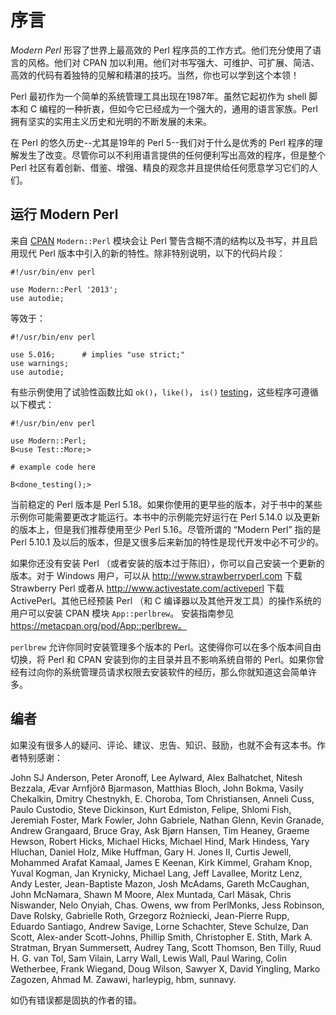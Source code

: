 # 序言

_Modern Perl_ 形容了世界上最高效的 Perl 程序员的工作方式。他们充分使用了语言的风格。他们对 CPAN 加以利用。他们对书写强大、可维护、可扩展、简洁、高效的代码有着独特的见解和精湛的技巧。当然，你也可以学到这个本领！

Perl 最初作为一个简单的系统管理工具出现在1987年。虽然它起初作为 shell 脚本和 C 编程的一种折衷，但如今它已经成为一个强大的，通用的语言家族。Perl 拥有坚实的实用主义历史和光明的不断发展的未来。

在 Perl 的悠久历史--尤其是19年的 Perl 5--我们对于什么是优秀的 Perl 程序的理解发生了改变。尽管你可以不利用语言提供的任何便利写出高效的程序，但是整个 Perl 社区有着创新、借鉴、增强、精良的观念并且提供给任何愿意学习它们的人们。

## 运行 Modern Perl

来自 [CPAN](https://metacpan.org/pod/CPAN) `Modern::Perl` 模块会让 Perl 警告含糊不清的结构以及书写，并且启用现代 Perl 版本中引入的新的特性。除非特别说明，以下的代码片段：

    #!/usr/bin/env perl

    use Modern::Perl '2013';
    use autodie;

等效于：

    #!/usr/bin/env perl

    use 5.016;      # implies "use strict;"
    use warnings;
    use autodie;
    
有些示例使用了试验性函数比如 `ok()`，`like()`， `is()` [testing](https://metacpan.org/pod/Test::More)，这些程序可遵循以下模式：

    #!/usr/bin/env perl

    use Modern::Perl;
    B<use Test::More;>

    # example code here

    B<done_testing();>
    
当前稳定的 Perl 版本是 Perl 5.18。如果你使用的更早些的版本，对于书中的某些示例你可能需要更改才能运行。本书中的示例能完好运行在 Perl 5.14.0 以及更新的版本上，但是我们推荐使用至少 Perl 5.16。尽管所谓的 “Modern Perl” 指的是 Perl 5.10.1 及以后的版本，但是又很多后来新加的特性是现代开发中必不可少的。

如果你还没有安装 Perl （或者安装的版本过于陈旧），你可以自己安装一个更新的版本。对于 Windows 用户，可以从 http://www.strawberryperl.com 下载 Strawberry Perl 或者从 http://www.activestate.com/activeperl 下载 ActivePerl。其他已经预装 Perl （和 C 编译器以及其他开发工具）的操作系统的用户可以安装 CPAN 模块 `App::perlbrew`。 安装指南参见 https://metacpan.org/pod/App::perlbrew。

`perlbrew` 允许你同时安装管理多个版本的 Perl。这使得你可以在多个版本间自由切换，将 Perl 和 CPAN 安装到你的主目录并且不影响系统自带的 Perl。如果你曾经有过向你的系统管理员请求权限去安装软件的经历，那么你就知道这会简单许多。

## 编者

如果没有很多人的疑问、评论、建议、忠告、知识、鼓励，也就不会有这本书。作者特别感谢：

John SJ Anderson, Peter Aronoff, Lee Aylward, Alex Balhatchet, Nitesh Bezzala, Ævar Arnfjörð Bjarmason, Matthias Bloch, John Bokma, Vasily Chekalkin, Dmitry Chestnykh, E. Choroba, Tom Christiansen, Anneli Cuss, Paulo Custodio, Steve Dickinson, Kurt Edmiston, Felipe, Shlomi Fish, Jeremiah Foster, Mark Fowler, John Gabriele, Nathan Glenn, Kevin Granade, Andrew Grangaard, Bruce Gray, Ask Bjørn Hansen, Tim Heaney, Graeme Hewson, Robert Hicks, Michael Hicks, Michael Hind, Mark Hindess, Yary Hluchan, Daniel Holz, Mike Huffman, Gary H. Jones II, Curtis Jewell, Mohammed Arafat Kamaal, James E Keenan, Kirk Kimmel, Graham Knop, Yuval Kogman, Jan Krynicky, Michael Lang, Jeff Lavallee, Moritz Lenz, Andy Lester, Jean-Baptiste Mazon, Josh McAdams, Gareth McCaughan, John McNamara, Shawn M Moore, Alex Muntada, Carl Mäsak, Chris Niswander, Nelo Onyiah, Chas. Owens, ww from PerlMonks, Jess Robinson, Dave Rolsky, Gabrielle Roth, Grzegorz Rożniecki, Jean-Pierre Rupp, Eduardo Santiago, Andrew Savige, Lorne Schachter, Steve Schulze, Dan Scott, Alex-ander Scott-Johns, Phillip Smith, Christopher E. Stith, Mark A. Stratman, Bryan Summersett, Audrey Tang, Scott Thomson, Ben Tilly, Ruud H. G. van Tol, Sam Vilain, Larry Wall, Lewis Wall, Paul Waring, Colin Wetherbee, Frank Wiegand, Doug Wilson, Sawyer X, David Yingling, Marko Zagozen, Ahmad M. Zawawi, harleypig, hbm, sunnavy.

如仍有错误都是固执的作者的错。




























